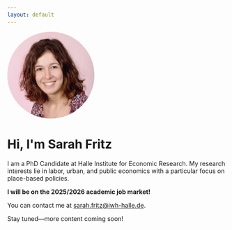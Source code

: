 ```yaml
---
layout: default
---
```


<img src="profile.jpg" alt="Profile photo" style="width: 200px; border-radius: 50%;">

# Hi, I'm Sarah Fritz

I am a PhD Candidate at Halle Institute for Economic Research. My research interests lie in labor, urban, and public economics with a particular focus on place-based policies.

**I will be on the 2025/2026 academic job market!**

You can contact me at [sarah.fritz@iwh-halle.de](sarah.fritz@iwh-halle.de).

Stay tuned—more content coming soon!
